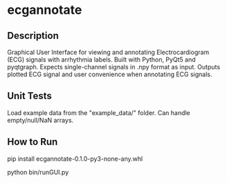 # ecgannotate

## Description

Graphical User Interface for viewing and annotating Electrocardiogram (ECG) signals with arrhythmia labels. Built with Python, PyQt5 and pyqtgraph. Expects single-channel signals in .npy format as input. Outputs plotted ECG signal and user convenience when annotating ECG signals. 

## Unit Tests

Load example data from the "example_data/" folder. Can handle empty/null/NaN arrays.

## How to Run

pip install ecgannotate-0.1.0-py3-none-any.whl

python bin/runGUI.py
